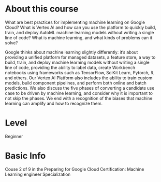# About this course

What are best practices for implementing machine learning on Google Cloud? What is Vertex AI and how can you use the platform to quickly build, train, and deploy AutoML machine learning models without writing a single line of code? What is machine learning, and what kinds of problems can it solve? 

Google thinks about machine learning slightly differently: it’s about providing a unified platform for managed datasets, a feature store, a way to build, train, and deploy machine learning models without writing a single line of code, providing the ability to label data, create Workbench notebooks using frameworks such as TensorFlow, SciKit Learn, Pytorch, R, and others. Our Vertex AI Platform also includes the ability to train custom models, build component pipelines, and perform both online and batch predictions. We also discuss the five phases of converting a candidate use case to be driven by machine learning, and consider why it is important to not skip the phases. We end with a recognition of the biases that machine learning can amplify and how to recognize them.

# Level

Beginner

# Basic Info

Couse 2 of 9 in the Preparing for Google Cloud Certification: Machine Learning engineer Specialization
